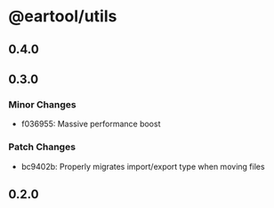 # @eartool/utils

## 0.4.0

## 0.3.0

### Minor Changes

- f036955: Massive performance boost

### Patch Changes

- bc9402b: Properly migrates import/export type when moving files

## 0.2.0
